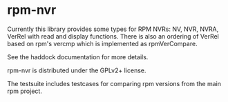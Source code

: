 # rpm-nvr

Currently this library provides some types for RPM NVRs:
NV, NVR, NVRA, VerRel with read and display functions.
There is also an ordering of VerRel based on rpm's vercmp
which is implemented as rpmVerCompare.

See the haddock documentation for more details.

rpm-nvr is distributed under the GPLv2+ license.

The testsuite includes testcases for comparing rpm versions
from the main rpm project.
